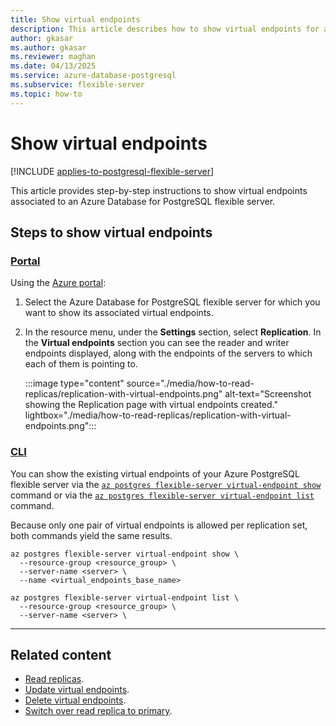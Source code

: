 ```yaml
---
title: Show virtual endpoints
description: This article describes how to show virtual endpoints for an Azure Database for PostgreSQL flexible server.
author: gkasar
ms.author: gkasar
ms.reviewer: maghan
ms.date: 04/13/2025
ms.service: azure-database-postgresql
ms.subservice: flexible-server
ms.topic: how-to
---
```


# Show virtual endpoints

[!INCLUDE [applies-to-postgresql-flexible-server](~/reusable-content/ce-skilling/azure/includes/postgresql/includes/applies-to-postgresql-flexible-server.md)]

This article provides step-by-step instructions to show virtual endpoints associated to an Azure Database for PostgreSQL flexible server.

## Steps to show virtual endpoints

### [Portal](#tab/portal-show-virtual-endpoints)

Using the [Azure portal](https://portal.azure.com/):

1. Select the Azure Database for PostgreSQL flexible server for which you want to show its associated virtual endpoints.

2. In the resource menu, under the **Settings** section, select **Replication**. In the **Virtual endpoints** section you can see the reader and writer endpoints displayed, along with the endpoints of the servers to which each of them is pointing to.

    :::image type="content" source="./media/how-to-read-replicas/replication-with-virtual-endpoints.png" alt-text="Screenshot showing the Replication page with virtual endpoints created." lightbox="./media/how-to-read-replicas/replication-with-virtual-endpoints.png":::

### [CLI](#tab/cli-show-virtual-endpoints)

You can show the existing virtual endpoints of your Azure PostgreSQL flexible server via the [`az postgres flexible-server virtual-endpoint show`](/cli/azure/postgres/flexible-server/replica#az-postgres-flexible-server-virtual-endpoint-show) command or via the [`az postgres flexible-server virtual-endpoint list`](/cli/azure/postgres/flexible-server/replica#az-postgres-flexible-server-virtual-endpoint-list) command.

Because only one pair of virtual endpoints is allowed per replication set, both commands yield the same results.

```azurecli-interactive
az postgres flexible-server virtual-endpoint show \
  --resource-group <resource_group> \
  --server-name <server> \
  --name <virtual_endpoints_base_name>
```

```azurecli-interactive
az postgres flexible-server virtual-endpoint list \
  --resource-group <resource_group> \
  --server-name <server> \
```
---

## Related content

- [Read replicas](concepts-read-replicas.md).
- [Update virtual endpoints](how-to-update-virtual-endpoints.md).
- [Delete virtual endpoints](how-to-delete-virtual-endpoints.md).
- [Switch over read replica to primary](how-to-switch-over-replica-to-primary.md).
